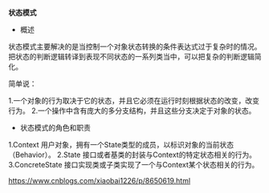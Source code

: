 **状态模式**

- 概述

状态模式主要解决的是当控制一个对象状态转换的条件表达式过于复杂时的情况。把状态的判断逻辑转译到表现不同状态的一系列类当中，可以把复杂的判断逻辑简化。

简单说：

1.一个对象的行为取决于它的状态，并且它必须在运行时刻根据状态的改变，改变行为。
2.一个操作中含有庞大的多分支结构，并且这些分支决定于对象的状态。


- 状态模式的角色和职责

1.Context 用户对象，拥有一个State类型的成员，以标识对象的当前状态（Behavior）。
2.State   接口或者基类的封装与Context的特定状态相关的行为。
3.ConcreteState  接口实现类或子类实现了一个与Context某个状态相关的行为。





https://www.cnblogs.com/xiaobai1226/p/8650619.html























